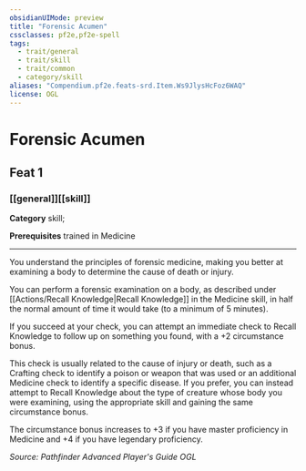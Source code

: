 ```yaml
---
obsidianUIMode: preview
title: "Forensic Acumen"
cssclasses: pf2e,pf2e-spell
tags:
  - trait/general
  - trait/skill
  - trait/common
  - category/skill
aliases: "Compendium.pf2e.feats-srd.Item.Ws9JlysHcFoz6WAQ"
license: OGL
---
```

# Forensic Acumen
## Feat 1
### [[general]][[skill]]

**Category** skill; 



**Prerequisites** trained in Medicine
* * *
You understand the principles of forensic medicine, making you better at examining a body to determine the cause of death or injury.

You can perform a forensic examination on a body, as described under [[Actions/Recall Knowledge|Recall Knowledge]] in the Medicine skill, in half the normal amount of time it would take (to a minimum of 5 minutes).

If you succeed at your check, you can attempt an immediate check to Recall Knowledge to follow up on something you found, with a +2 circumstance bonus.

This check is usually related to the cause of injury or death, such as a Crafting check to identify a poison or weapon that was used or an additional Medicine check to identify a specific disease. If you prefer, you can instead attempt to Recall Knowledge about the type of creature whose body you were examining, using the appropriate skill and gaining the same circumstance bonus.

The circumstance bonus increases to +3 if you have master proficiency in Medicine and +4 if you have legendary proficiency.

*Source: Pathfinder Advanced Player's Guide*
*OGL*